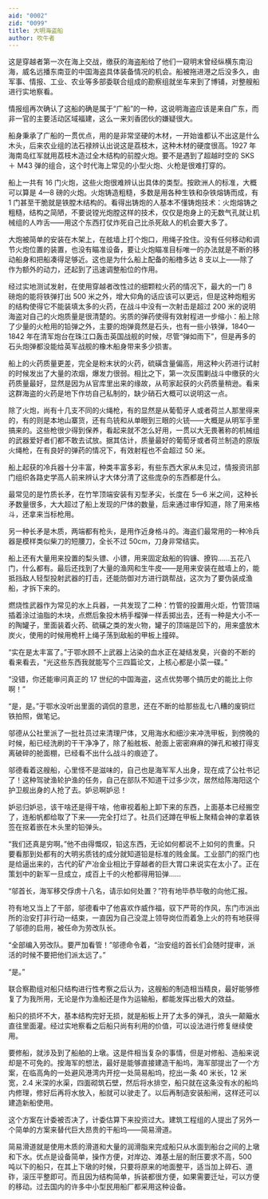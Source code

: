```yaml
---
aid: "0002"
zid: "0099"
title: 大明海盗船
author: 吹牛者
---
```


这是穿越者第一次在海上交战，缴获的海盗船给了他们一窥明末曾经纵横东南沿海，威名远播东南亚的中国海盗具体装备情况的机会。船被拖进港之后没多久，由军事、情报、工业、农业等多部委联合组成的勘察组就坐车来到了博铺，对整艘船进行实地察看。

情报组再次确认了这船的确是属于“广船”的一种，这说明海盗应该是来自广东，而非一官的主要活动区域福建，这么一来刘香团伙的嫌疑很大。

船身秉承了广船的一贯优点，用的是非常坚硬的木材，一开始谁都认不出这是什么木头，后来农业组的法石禄辨认出说这是荔枝木，这种木材的硬度很高。1927 年海南岛红军就用荔枝木造过全木结构的前膛火炮。要不是遇到了超越时空的 SKS ＋ M43 弹的组合，这个时代海上常见的小型火炮、火枪是很难打穿的。

船上一共有 16 门火炮，这些火炮很难辨认出具体的类型。按欧洲人的标准，大概可以算是 4—8 磅的火炮。火炮铸造粗糙，多数是用各种生铁和杂铁熔铸而成，有 1 门甚至干脆就是铁膛木结构的。看得出铸炮的人基本不懂铸炮技术：火炮熔铸之粗糙，结构之简陋，不要说镗光炮膛这样的技术，仅仅是炮身上的无数气孔就让机械组的人咋舌——用这个东西打仗炸死自己比杀死敌人的机会要大多了。

大炮被简单的安装在木架上，在舷墙上打个炮口，用绳子拴住。没有任何移动和调节火炮位置的装置，也没有瞄准设备，要让火炮瞄准目标唯一的办法就是不断的移动船身和把船凑得足够近。这也是为什么船上配备的船橹多达 8 支以上——除了作为额外的动力，还起到了迅速调整船位的作用。

经过实地测试发射，在使用穿越者改性过的细颗粒火药的情况下，最大的一门 8 磅炮的能将铁弹打出 500 米之外，增大仰角的话应该可以更远，但是这种炮粗劣的结构使得它不能装填太多的火药，在战斗中没有一次射击是超过 200 米的说明海盗对自己的火炮质量是很清楚的。劣质的弹药使得有效射程进一步缩小：船上除了少量的火枪用的铅弹之外，主要的炮弹竟然是石头，也有一些小铁弹，1840—1842 年在清军炮台在珠江口轰击英国战舰的时候，尽管“弹如雨下”，但是再多的石头炮弹都没能给英军战舰的橡木船身带来多少损害。

船上的火药质量更差，完全是粉末状的火药，硫磺含量偏高，用这种火药进行试射的时候发出了大量的浓烟，爆发力很弱。相比之下，第一次反围剿战斗中缴获的火药质量最好，显然是因为从官库里出来的缘故，从苟家起获的火药质量稍逊。看来这群海盗的火药是地下作坊自己私制的，缺少硝石大概可以说明这一点。

除了火炮，尚有十几支不同的火绳枪，有的显然是从葡萄牙人或者荷兰人那里得来的，有的则是本地山寨货，还有鸟铳和从单眼到三眼的火铳——大概是从明军手里搞来的。这些枪很少得到保养，看起来就不怎么好用，一贯以大无畏著称的机械组的武器爱好者们都不敢去试放。据其估计，质量最好的葡萄牙或者荷兰制造的原版火绳枪，在有良好的弹药的情况下，有效射程也不会超过 50 米。

船上起获的冷兵器十分丰富，种类丰富多彩，有些东西大家从未见过，情报资讯部门组织各路史学高人前来辨认才大体分清了这些庞杂的东西都是什么。

最常见的是竹质长矛，在竹竿顶端安装有刃型矛尖，长度在 5—6 米之间，这种长矛数量很多，大大超过了船上发现的尸体的数量，后来通过审俘知道，除了用来格斗，还拿来当标枪用。

另一种长矛是木质，两端都有枪头，是用作近身格斗的。海盗们最常用的一种冷兵器是模样类似柴刀的短腰刀，全长不过 50cm，刀身非常结实。

船上还有大量用来投置的梨头镖、小镖，用来固定敌船的钩镰、撩钩……五花八门，什么都有。最后还找到了大量的渔网和生牛皮——是用来安装在舷墙上的，能抵挡敌人轻型投射武器的打击，还能防御对方进行跳帮战，这次为了要伪装成渔船，才拆下来的。

燃烧性武器作为常见的水上兵器，一共发现了二种：竹管的投置用火炬，竹管顶端插着涂过油脂的木块，点燃后象投木柄手榴弹一样丢掷出去，还有一种是大小不一的陶罐子，里面装着火药、硫磺之类的发火物，罐子的顶端是凹下的，用来盛放木炭火，使用的时候用桅杆上绳子荡到敌船的甲板上撞碎。

“实在是太丰富了。”于鄂水顾不上武器上沾染的血水正在凝结发臭，兴奋的不断的看来看去，“光这些东西我就能写个三四篇论文，上核心都是小菜一碟。”

“没错，你还能审问真正的 17 世纪的中国海盗，这点优势哪个搞历史的能比上你啊！”

“是，是。”于鄂水没听出里面的调侃的意思，还在不断的给那些乱七八糟的废铜烂铁拍照，做笔记。

邬德从公社里派了一批社员过来清理尸体，又用海水和细沙来冲洗甲板，到傍晚的时候，船已经洗刷的干干净净了，除了船舷板、舱面上密密麻麻的弹孔和被打得支离破碎的舱面棚，已经看不出什么战斗的痕迹了。

邬德看着这艘船，心里怪不是滋味的，自己也是海军军人出身，现在成了公社书记了！这种驾驶渔轮护渔的任务，自己在部队不知道干过多少次，居然给陈海阳这个护卫舰出身的人抢了去。妒忌啊妒忌！

妒忌归妒忌，该干啥还是得干啥，他审视着船上卸下来的东西，上面基本已经搬空了，连船帆都给取了下来——完全打烂了。社员们还蹲在甲板上聚精会神的拿着铁签在抠着嵌在木头里的铅弹头。

“我们还真是穷啊。”他不由得慨叹，铅这东西，无论如何都说不上如何的贵重。只要看那到处都有的大明劣质钱的成分就知道铅是标准的贱金属。工业部门的抠门也是给逼出来的，古代的矿产冶金业相比于穿越者的巨大胃口来说实在太小了。正在策划中的新军一旦成立，成百上千的火枪都得用铅弹……

“邬首长，海军移交俘虏十八名，请示如何处置？”符有地毕恭毕敬的向他汇报。

符有地又当上了干部，邬德看中了他喜欢作威作福，驭下严苛的作风，东门市派出所的治安打非行动一结束，一直因为自己没混上领导岗位而着急上火的符有地获得了邬德的启用，被任命为劳改队长。

“全部编入劳改队。要严加看管！”邬德命令着，“治安组的首长们会随时提审，派活的时候不要把他们派太远了。”

“是。”

联合察勘组对船只结构进行性考察之后认为，这艘船的制造相当精良，最好能够修复了为我所用，无论是作为渔船还是作为运输船，都能发挥出极大的效益。

船只的损坏不大，基本结构完好无损，就是船板上开了太多的弹孔，浪头一颠簸水直往里面灌。经过实地察看之后船只尚有利用的价值，可以设法进行修复继续使用。

要修船，就涉及到了船舶的上墩。这是件相当复杂的事情，但是对修船、造船来说却是不可免的。按海军的想法，最好是能够直接建造干船坞，海军部提出了一个方案，在临高角的一处避风港湾内开挖一处简易船坞，挖出一条 40 米长，12 米宽，2.4 米深的水渠，四面砌筑石壁，然后将水排空，船只就在这条没有水的船坞内修理，修好后再将水放入，船就可以驶走了。以后再制造安装船闸，这样还可以建造新船使用。

这个方案在计委被否决了，计委估算下来投资过大。建筑工程组的人提出了另外一个简单的方案来替代巨大昂贵的干船坞——简易滑道。

简易滑道就是使用木质的滑道和大量的润滑脂来完成船只从水面到船台之间的上墩和下水。优点是设备简单，操作方便，对岸边、滩基土层的耐压要求不高，500 吨以下的船只，在其上下墩的时候，只要将原来的地面整平，适当加上碎石、道砟，滚压平整即可。而且因为结构简单，拆装都很方便，如果需要迁址，可以方便的移动。过去国内的许多中小型民用船厂都采用这种设备。
